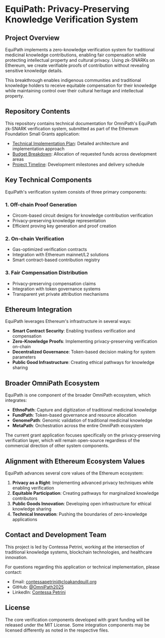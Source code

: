 # EquiPath: Privacy-Preserving Knowledge Verification System


## Project Overview

EquiPath implements a zero-knowledge verification system for traditional medicinal knowledge contributions, enabling fair compensation while protecting intellectual property and cultural privacy. Using zk-SNARKs on Ethereum, we create verifiable proofs of contribution without revealing sensitive knowledge details.

This breakthrough enables indigenous communities and traditional knowledge holders to receive equitable compensation for their knowledge while maintaining control over their cultural heritage and intellectual property.

## Repository Contents

This repository contains technical documentation for OmniPath's EquiPath zk-SNARK verification system, submitted as part of the Ethereum Foundation Small Grants application:

- [Technical Implementation Plan](./technical_implementation_plan.md): Detailed architecture and implementation approach
- [Budget Breakdown](./budget_breakdown.md): Allocation of requested funds across development areas
- [Project Timeline](./project_timeline.md): Development milestones and delivery schedule

## Key Technical Components

EquiPath's verification system consists of three primary components:

### 1. Off-chain Proof Generation
- Circom-based circuit designs for knowledge contribution verification
- Privacy-preserving knowledge representation
- Efficient proving key generation and proof creation

### 2. On-chain Verification
- Gas-optimized verification contracts
- Integration with Ethereum mainnet/L2 solutions
- Smart contract-based contribution registry

### 3. Fair Compensation Distribution
- Privacy-preserving compensation claims
- Integration with token governance systems
- Transparent yet private attribution mechanisms

## Ethereum Integration

EquiPath leverages Ethereum's infrastructure in several ways:

- **Smart Contract Security**: Enabling trustless verification and compensation
- **Zero-Knowledge Proofs**: Implementing privacy-preserving verification on-chain
- **Decentralized Governance**: Token-based decision making for system parameters
- **Public Good Infrastructure**: Creating ethical pathways for knowledge sharing

## Broader OmniPath Ecosystem

EquiPath is one component of the broader OmniPath ecosystem, which integrates:

- **EthnoPath**: Capture and digitization of traditional medicinal knowledge
- **FundPath**: Token-based governance and resource allocation
- **GenomePath**: Genomic validation of traditional medicinal knowledge
- **MetaPath**: Orchestration across the entire OmniPath ecosystem

The current grant application focuses specifically on the privacy-preserving verification layer, which will remain open-source regardless of the commercial direction of other system components.

## Alignment with Ethereum Ecosystem Values

EquiPath advances several core values of the Ethereum ecosystem:

1. **Privacy as a Right**: Implementing advanced privacy techniques while enabling verification
2. **Equitable Participation**: Creating pathways for marginalized knowledge contributors
3. **Public Goods Innovation**: Developing open infrastructure for ethical knowledge sharing
4. **Technical Innovation**: Pushing the boundaries of zero-knowledge applications

## Contact and Development Team

This project is led by Contessa Petrini, working at the intersection of traditional knowledge systems, blockchain technologies, and healthcare innovation.

For questions regarding this application or technical implementation, please contact:
- Email: contessapetrini@cloakandquill.org
- GitHub: [@OmniPath2025](https://github.com/OmniPath2025)
- LinkedIn: [Contessa Petrini](https://linkedin.com/in/ContessaPetrini)

## License

The core verification components developed with grant funding will be released under the MIT License. Some integration components may be licensed differently as noted in the respective files. 

